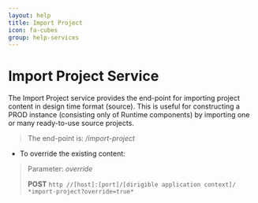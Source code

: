 ```yaml
---
layout: help
title: Import Project
icon: fa-cubes
group: help-services
---
```


Import Project Service
===

The Import Project service provides the end-point for importing project content in design time format (source). This is useful for constructing a PROD instance (consisting only of Runtime components) by importing one or many ready-to-use source projects.

> The end-point is: */import-project*

* To override the existing content:


> Parameter: *override*
> 
> **POST** `http //[host]:[port]/[dirigible application context]/ *import-project?override=true*`

